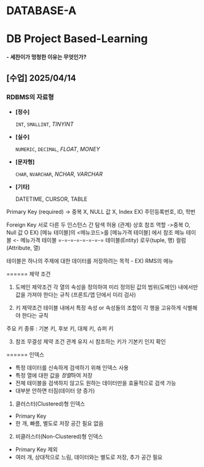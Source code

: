 # __DATABASE-A__

# DB Project Based-Learning

#### - **세찬이가 멍청한 이유는 무엇인가?**
## [수업] 2025/04/14
### RDBMS의 자료형
- **[정수]**
    
    `INT`, `SMALLINT`, *TINYINT*

- **[실수]**
    
    `NUMERIC`, `DECIMAL`, *FLOAT*, *MONEY*

- **[문자형]**
    
    `CHAR`, `NVARCHAR`, *NCHAR*, *VARCHAR*


- **[기타]**

    DATETIME, CURSOR, TABLE


Primary Key (required)
-> 중복 X, NULL 값 X, Index
EX) 주민등록번호, ID, 학번

Foreign Key
서로 다른 두 인스턴스 간 탐색 허용 (관계)
상호 참조 역할
->중복 O, Null 값 O
EX) [메뉴 테이블]의 <메뉴코드>를 [메뉴가격 테이블] 에서 참조
     메뉴 테이블 <- 메뉴가격 테이블
=-=-=-=-=-=-=-=
테이블(Entity)
로우(tuple, 행)
컬럼(Attribute, 열)

테이블은 하나의 주제에 대한 데이터를 저장하려는 목적 - EX) RMS의 메뉴

======
제약 조건

1. 도메인 제약조건
각 열의 속성을 정의하여 미리 정의된 값의 범위(도메인) 내에서만 값을 가져야 한다는 규칙
(프론트/앱 단에서 미리 검사)

2. 키 제약조건
테이블 내에서 특정 속성 or 속성들의 조합이 각 행을 고유하게 식별해야 한다는 규칙

주요 키 종류 : 기본 키, 후보 키, 대체 키, 슈퍼 키

3. 참조 무결성 제약 조건
관계 유지 시 참조하는 키가 기본키 인지 확인

======
인덱스

- 특정 데이터를 신속하게 검색하기 위해 인덱스 사용
- 특정 열에 대한 값을 *정렬*하여 저장
- 전체 테이블을 검색하지 않고도 원하는 데이터만을 효율적으로 검색 가능
- 대부분 안하면 터짐(데이터 양 증가)

1. 클러스터(Clustered)형 인덱스
- Primary Key
- 한 개, 빠름, 별도로 저장 공간 필요 없음

2. 비클러스터(Non-Clustered)형 인덱스
- Primary Key 제외
- 여러 개, 상대적으로 느림, 데이터와는 별도로 저장, 추가 공간 필요